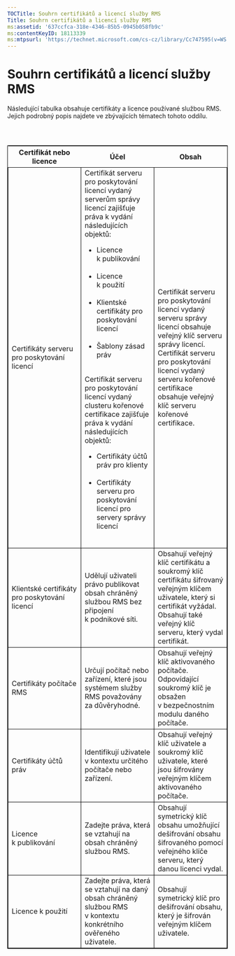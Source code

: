 ```yaml
---
TOCTitle: Souhrn certifikátů a licencí služby RMS
Title: Souhrn certifikátů a licencí služby RMS
ms:assetid: '637ccfca-318e-4346-85b5-0945b058fb9c'
ms:contentKeyID: 18113339
ms:mtpsurl: 'https://technet.microsoft.com/cs-cz/library/Cc747595(v=WS.10)'
---
```


Souhrn certifikátů a licencí služby RMS
=======================================

Následující tabulka obsahuje certifikáty a licence používané službou RMS. Jejich podrobný popis najdete ve zbývajících tématech tohoto oddílu.

###  

 
<table style="border:1px solid black;">
<colgroup>
<col width="33%" />
<col width="33%" />
<col width="33%" />
</colgroup>
<thead>
<tr class="header">
<th>Certifikát nebo licence</th>
<th>Účel</th>
<th>Obsah</th>
</tr>
</thead>
<tbody>
<tr class="odd">
<td style="border:1px solid black;">Certifikáty serveru pro poskytování licencí</td>
<td style="border:1px solid black;">Certifikát serveru pro poskytování licencí vydaný serverům správy licencí zajišťuje práva k vydání následujících objektů:
<ul>
<li>Licence k publikování<br />
<br />
</li>
<li>Licence k použití<br />
<br />
</li>
<li>Klientské certifikáty pro poskytování licencí<br />
<br />
</li>
<li>Šablony zásad práv<br />
<br />
</li>
</ul>
Certifikát serveru pro poskytování licencí vydaný clusteru kořenové certifikace zajišťuje práva k vydání následujících objektů:
<ul>
<li>Certifikáty účtů práv pro klienty<br />
<br />
</li>
<li>Certifikáty serveru pro poskytování licencí pro servery správy licencí<br />
<br />
</li>
</ul></td>
<td style="border:1px solid black;">Certifikát serveru pro poskytování licencí vydaný serveru správy licencí obsahuje veřejný klíč serveru správy licencí.
Certifikát serveru pro poskytování licencí vydaný serveru kořenové certifikace obsahuje veřejný klíč serveru kořenové certifikace.</td>
</tr>
<tr class="even">
<td style="border:1px solid black;">Klientské certifikáty pro poskytování licencí</td>
<td style="border:1px solid black;">Udělují uživateli právo publikovat obsah chráněný službou RMS bez připojení k podnikové síti.</td>
<td style="border:1px solid black;">Obsahují veřejný klíč certifikátu a soukromý klíč certifikátu šifrovaný veřejným klíčem uživatele, který si certifikát vyžádal. Obsahují také veřejný klíč serveru, který vydal certifikát.</td>
</tr>
<tr class="odd">
<td style="border:1px solid black;">Certifikáty počítače RMS</td>
<td style="border:1px solid black;">Určují počítač nebo zařízení, které jsou systémem služby RMS považovány za důvěryhodné.</td>
<td style="border:1px solid black;">Obsahují veřejný klíč aktivovaného počítače. Odpovídající soukromý klíč je obsažen v bezpečnostním modulu daného počítače.</td>
</tr>
<tr class="even">
<td style="border:1px solid black;">Certifikáty účtů práv</td>
<td style="border:1px solid black;">Identifikují uživatele v kontextu určitého počítače nebo zařízení.</td>
<td style="border:1px solid black;">Obsahují veřejný klíč uživatele a soukromý klíč uživatele, které jsou šifrovány veřejným klíčem aktivovaného počítače.</td>
</tr>
<tr class="odd">
<td style="border:1px solid black;">Licence k publikování</td>
<td style="border:1px solid black;">Zadejte práva, která se vztahují na obsah chráněný službou RMS.</td>
<td style="border:1px solid black;">Obsahují symetrický klíč obsahu umožňující dešifrování obsahu šifrovaného pomocí veřejného klíče serveru, který danou licenci vydal.</td>
</tr>
<tr class="even">
<td style="border:1px solid black;">Licence k použití</td>
<td style="border:1px solid black;">Zadejte práva, která se vztahují na daný obsah chráněný službou RMS v kontextu konkrétního ověřeného uživatele.</td>
<td style="border:1px solid black;">Obsahují symetrický klíč pro dešifrování obsahu, který je šifrován veřejným klíčem uživatele.</td>
</tr>
</tbody>
</table>

